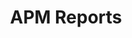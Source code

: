 ---
facebook: http://facebook.com/apmreports
instagram: http://instagram.com/apmreports
logohandle: apmreports
sort: apmreports
title: APM Reports
twitter: https://x.com/apmreports
website: https://www.apmreports.org/
---